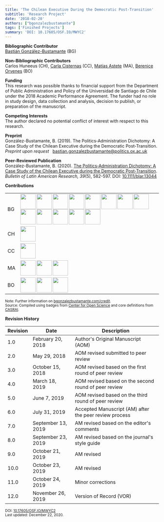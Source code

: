 ```yaml
---
title: 'The Chilean Executive During the Democratic Post-Transition'
subtitle: 'Research Project'
date: '2018-02-20'
authors: ["bgonzalezbustamante"]
tags: ['Finished Projects']
summary: 'DOI: 10.17605/OSF.IO/MWYC2'
---
```


**Bibliographic Contributor** <br />
[Bastián González-Bustamante](../../) (BG)

**Non-Bibliographic Contributors** <br />
Carlos Huneeus (CH), [Carla Cisternas](../../authors/ccisternas) (CC), [Matías Astete](../../authors/mastete) (MA), [Berenice Orvenes](../../authors/borvenes) (BO)

**Funding** <br />
This research was possible thanks to financial support from the Department of Public Administration and Policy of the Universidad de Santiago de Chile under the 2018 Academic Performance Agreement. The funder had no role in study design, data collection and analysis, decision to publish, or preparation of the manuscript.

**Competing Interests** <br />
The author declared no potential conflict of interest with respect to this research.

**Preprint** <br />
González-Bustamante, B. (2019).  The Politics‐Administration Dichotomy: A Case Study of the Chilean Executive during the Democratic Post‐Transition. *Preprint upon request* <i class="fas fa-envelope"></i> &nbsp; [bastian.gonzalezbustamante@politics.ox.ac.uk](mailto:bastian.gonzalezbustamante@politics.ox.ac.uk)

**Peer-Reviewed Publication** <br />
González-Bustamante, B. (2020). [The Politics‐Administration Dichotomy: A Case Study of the Chilean Executive during the Democratic Post‐Transition](../../publication/the-politics-administration-dichotomy/). *Bulletin of Latin American Research, 39*(5), 582-597. DOI: [10.1111/blar.13044](https://doi.org/10.1111/blar.13044)

**Contributions** 

| | |
|---|---|
| BG | [<img src="../../credit/conceptualization.png" align="left" width="50" />](../../credit/conceptualization.png) [<img src="../../credit/data_curation.png" align="left" width="50" />](../../credit/data_curation.png) [<img src="../../credit/formal_analysis.png" align="left" width="50" />](../../credit/formal_analysis.png) [<img src="../../credit/funding_acquisition.png" align="left" width="50" />](../../credit/funding_acquisition.png) [<img src="../../credit/methodology.png" align="left" width="50" />](../../credit/methodology.png) [<img src="../../credit/project_administration.png" align="left" width="50" />](../../credit/project_administration.png) [<img src="../../credit/resources.png" align="left" width="50" />](../../credit/resources.png) [<img src="../../credit/computation.png" align="left" width="50" />](../../credit/computation.png) [<img src="../../credit/supervision.png" align="left" width="50" />](../../credit/supervision.png) [<img src="../../credit/testing.png" align="left" width="50" />](../../credit/testing.png) [<img src="../../credit/data_visualization.png" align="left" width="50" />](../../credit/data_visualization.png) [<img src="../../credit/writing_initial_draft.png" align="left" width="50" />](../../credit/writing_initial_draft.png) [<img src="../../credit/writing_review.png" align="left" width="50" />](../../credit/writing_review.png) |
| CH | [<img src="../../credit/writing_review.png" align="left" width="50" />](../../credit/writing_review.png) |
| CC | [<img src="../../credit/writing_review.png" align="left" width="50" />](../../credit/writing_review.png) |
| MA | [<img src="../../credit/data_curation.png" align="left" width="50" />](../../credit/data_curation.png) [<img src="../../credit/investigation.png" align="left" width="50" />](../../credit/investigation.png) [<img src="../../credit/resources.png" align="left" width="50" />](../../credit/resources.png) |
| BO | [<img src="../../credit/data_curation.png" align="left" width="50" />](../../credit/data_curation.png) [<img src="../../credit/investigation.png" align="left" width="50" />](../../credit/investigation.png) [<img src="../../credit/resources.png" align="left" width="50" />](../../credit/resources.png) |

<small>Note: Further information on [bgonzalezbustamante.com/credit](../../credit/).</small><br />
<small>Source: Compiled using badges from [Center for Open Science](https://github.com/CenterForOpenScience/open_research_badges) and core definitions from [CASRAI](https://casrai.org/credit/).</small><br />

**Revision History**

| Revision | Date | Description |
|---|---|---|
| 1.0 | February 20, 2018 | Author's Original Manuscript (AOM) |
| 2.0 | May 29, 2018 | AOM revised submitted to peer review |
| 3.0 | October 15, 2018 | AOM revised based on the first round of peer review |
| 4.0 | March 18, 2019 | AOM revised based on the second round of peer review |
| 5.0 | June 7, 2019 | AOM revised based on the third round of peer review |
| 6.0 | July 31, 2019 | Accepted Manuscript (AM) after the peer review process |
| 7.0 | September 13, 2019 | AM revised based on the editor's comments |
| 8.0 | September 23, 2019 | AM revised based on the journal's style guide |
| 9.0 | October 21, 2019 | AM revised |
| 10.0 | October 23, 2019 | AM revised |
| 11.0 | October 24, 2019 | Minor corrections |
| 12.0 | November 26, 2019 | Version of Record (VOR) |

<small>DOI: [10.17605/OSF.IO/MWYC2](http://doi.org/10.17605/OSF.IO/MWYC2)</small><br />
<small>Last updated: December 22, 2020.</small>

